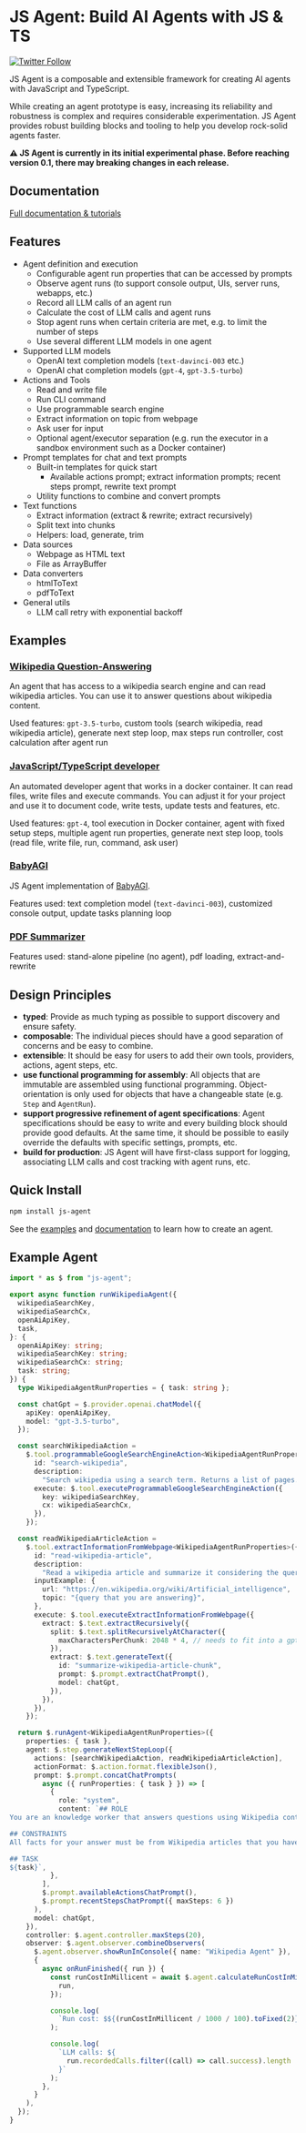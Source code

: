# JS Agent: Build AI Agents with JS & TS

[![Twitter Follow](https://img.shields.io/twitter/follow/lgrammel?style=social)](https://twitter.com/intent/follow?screen_name=lgrammel)

JS Agent is a composable and extensible framework for creating AI agents with JavaScript and TypeScript.

While creating an agent prototype is easy, increasing its reliability and robustness is complex and requires considerable experimentation. JS Agent provides robust building blocks and tooling to help you develop rock-solid agents faster.

**⚠️ JS Agent is currently in its initial experimental phase. Before reaching version 0.1, there may breaking changes in each release.**

## Documentation

[Full documentation & tutorials](https://js-agent.ai/docs/intro)

## Features

- Agent definition and execution
  - Configurable agent run properties that can be accessed by prompts
  - Observe agent runs (to support console output, UIs, server runs, webapps, etc.)
  - Record all LLM calls of an agent run
  - Calculate the cost of LLM calls and agent runs
  - Stop agent runs when certain criteria are met, e.g. to limit the number of steps
  - Use several different LLM models in one agent
- Supported LLM models
  - OpenAI text completion models (`text-davinci-003` etc.)
  - OpenAI chat completion models (`gpt-4`, `gpt-3.5-turbo`)
- Actions and Tools
  - Read and write file
  - Run CLI command
  - Use programmable search engine
  - Extract information on topic from webpage
  - Ask user for input
  - Optional agent/executor separation (e.g. run the executor in a sandbox environment such as a Docker container)
- Prompt templates for chat and text prompts
  - Built-in templates for quick start
    - Available actions prompt; extract information prompts; recent steps prompt, rewrite text prompt
  - Utility functions to combine and convert prompts
- Text functions
  - Extract information (extract & rewrite; extract recursively)
  - Split text into chunks
  - Helpers: load, generate, trim
- Data sources
  - Webpage as HTML text
  - File as ArrayBuffer
- Data converters
  - htmlToText
  - pdfToText
- General utils
  - LLM call retry with exponential backoff

## Examples

### [Wikipedia Question-Answering](https://github.com/lgrammel/js-agent/tree/main/examples/wikipedia)

An agent that has access to a wikipedia search engine and can read wikipedia articles. You can use it to answer questions about wikipedia content.

Used features: `gpt-3.5-turbo`, custom tools (search wikipedia, read wikipedia article), generate next step loop, max steps run controller, cost calculation after agent run

### [JavaScript/TypeScript developer](https://github.com/lgrammel/js-agent/tree/main/examples/javascript-developer)

An automated developer agent that works in a docker container. It can read files, write files and execute commands. You can adjust it for your project and use it to document code, write tests, update tests and features, etc.

Used features: `gpt-4`, tool execution in Docker container, agent with fixed setup steps, multiple agent run properties, generate next step loop, tools (read file, write file, run, command, ask user)

### [BabyAGI](https://github.com/lgrammel/js-agent/tree/main/examples/babyagi)

JS Agent implementation of [BabyAGI](https://github.com/yoheinakajima/babyagi).

Features used: text completion model (`text-davinci-003`), customized console output, update tasks planning loop

### [PDF Summarizer](https://github.com/lgrammel/js-agent/tree/main/examples/pdf-summarizer)

Features used: stand-alone pipeline (no agent), pdf loading, extract-and-rewrite

## Design Principles

- **typed**: Provide as much typing as possible to support discovery and ensure safety.
- **composable**: The individual pieces should have a good separation of concerns and be easy to combine.
- **extensible**: It should be easy for users to add their own tools, providers, actions, agent steps, etc.
- **use functional programming for assembly**: All objects that are immutable are assembled using functional programming. Object-orientation is only used for objects that have a changeable state (e.g. `Step` and `AgentRun`).
- **support progressive refinement of agent specifications**: Agent specifications should be easy to write and every building block should provide good defaults. At the same time, it should be possible to easily override the defaults with specific settings, prompts, etc.
- **build for production**: JS Agent will have first-class support for logging, associating LLM calls and cost tracking with agent runs, etc.

## Quick Install

```sh
npm install js-agent
```

See the [examples](https://github.com/lgrammel/js-agent/tree/main/examples/) and [documentation](https://js-agent.ai/docs/intro) to learn how to create an agent.

## Example Agent

```ts
import * as $ from "js-agent";

export async function runWikipediaAgent({
  wikipediaSearchKey,
  wikipediaSearchCx,
  openAiApiKey,
  task,
}: {
  openAiApiKey: string;
  wikipediaSearchKey: string;
  wikipediaSearchCx: string;
  task: string;
}) {
  type WikipediaAgentRunProperties = { task: string };

  const chatGpt = $.provider.openai.chatModel({
    apiKey: openAiApiKey,
    model: "gpt-3.5-turbo",
  });

  const searchWikipediaAction =
    $.tool.programmableGoogleSearchEngineAction<WikipediaAgentRunProperties>({
      id: "search-wikipedia",
      description:
        "Search wikipedia using a search term. Returns a list of pages.",
      execute: $.tool.executeProgrammableGoogleSearchEngineAction({
        key: wikipediaSearchKey,
        cx: wikipediaSearchCx,
      }),
    });

  const readWikipediaArticleAction =
    $.tool.extractInformationFromWebpage<WikipediaAgentRunProperties>({
      id: "read-wikipedia-article",
      description:
        "Read a wikipedia article and summarize it considering the query.",
      inputExample: {
        url: "https://en.wikipedia.org/wiki/Artificial_intelligence",
        topic: "{query that you are answering}",
      },
      execute: $.tool.executeExtractInformationFromWebpage({
        extract: $.text.extractRecursively({
          split: $.text.splitRecursivelyAtCharacter({
            maxCharactersPerChunk: 2048 * 4, // needs to fit into a gpt-3.5-turbo prompt
          }),
          extract: $.text.generateText({
            id: "summarize-wikipedia-article-chunk",
            prompt: $.prompt.extractChatPrompt(),
            model: chatGpt,
          }),
        }),
      }),
    });

  return $.runAgent<WikipediaAgentRunProperties>({
    properties: { task },
    agent: $.step.generateNextStepLoop({
      actions: [searchWikipediaAction, readWikipediaArticleAction],
      actionFormat: $.action.format.flexibleJson(),
      prompt: $.prompt.concatChatPrompts(
        async ({ runProperties: { task } }) => [
          {
            role: "system",
            content: `## ROLE
You are an knowledge worker that answers questions using Wikipedia content. You speak perfect JSON.

## CONSTRAINTS
All facts for your answer must be from Wikipedia articles that you have read.

## TASK
${task}`,
          },
        ],
        $.prompt.availableActionsChatPrompt(),
        $.prompt.recentStepsChatPrompt({ maxSteps: 6 })
      ),
      model: chatGpt,
    }),
    controller: $.agent.controller.maxSteps(20),
    observer: $.agent.observer.combineObservers(
      $.agent.observer.showRunInConsole({ name: "Wikipedia Agent" }),
      {
        async onRunFinished({ run }) {
          const runCostInMillicent = await $.agent.calculateRunCostInMillicent({
            run,
          });

          console.log(
            `Run cost: $${(runCostInMillicent / 1000 / 100).toFixed(2)}`
          );

          console.log(
            `LLM calls: ${
              run.recordedCalls.filter((call) => call.success).length
            }`
          );
        },
      }
    ),
  });
}
```
